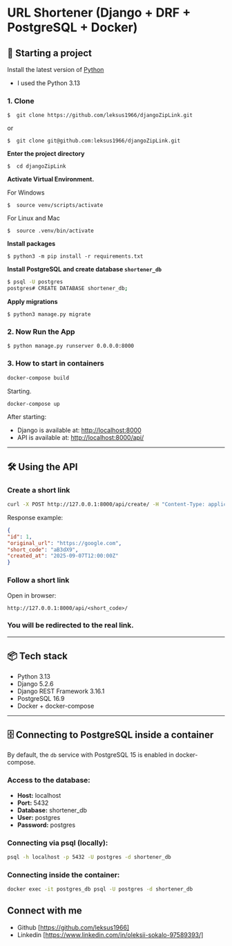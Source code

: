 # URL Shortener (Django + DRF + PostgreSQL + Docker)

## 🚀 Starting a project
Install the latest version of [Python](https://www.python.org/downloads/)
   - I used the Python 3.13

### 1. Clone 
```
$  git clone https://github.com/leksus1966/djangoZipLink.git 
```
or
```
$  git clone git@github.com:leksus1966/djangoZipLink.git
```
**Enter the project directory**
```
$  cd djangoZipLink
```

**Activate Virtual Environment.**

For Windows
```
$  source venv/scripts/activate
```

For Linux and Mac
```
$  source .venv/bin/activate
```

**Install packages**
```
$ python3 -m pip install -r requirements.txt
```
**Install PostgreSQL and create database `shortener_db`**
```bash
$ psql -U postgres
postgres# CREATE DATABASE shortener_db;
```

**Apply migrations**
```
$ python3 manage.py migrate
```
### 2. Now Run the App
```
$ python manage.py runserver 0.0.0.0:8000
```
### 3. How to start in containers
```bash
docker-compose build
```
Starting.
```bash
docker-compose up
```

After starting:
- Django is available at: [http://localhost:8000](http://localhost:8000)
- API is available at: [http://localhost:8000/api/](http://localhost:8000/api/)

---

## 🛠 Using the API

### Create a short link
```bash
curl -X POST http://127.0.0.1:8000/api/create/ -H "Content-Type: application/json" -d '{"original_url": "https://google.com"}'
```

Response example:
```json
{
"id": 1,
"original_url": "https://google.com",
"short_code": "aB3dX9",
"created_at": "2025-09-07T12:00:00Z"
}
```

### Follow a short link
Open in browser:
```
http://127.0.0.1:8000/api/<short_code>/
```
### You will be redirected to the real link.

---

## 📦 Tech stack
- Python 3.13
- Django 5.2.6
- Django REST Framework 3.16.1
- PostgreSQL 16.9
- Docker + docker-compose

---

## 🗄 Connecting to PostgreSQL inside a container

By default, the `db` service with PostgreSQL 15 is enabled in docker-compose.

### Access to the database:
- **Host:** localhost
- **Port:** 5432
- **Database:** shortener_db
- **User:** postgres
- **Password:** postgres

### Connecting via psql (locally):
```bash
psql -h localhost -p 5432 -U postgres -d shortener_db
```

### Connecting inside the container:
```bash
docker exec -it postgres_db psql -U postgres -d shortener_db
```

## Connect with me

- Github [https://github.com/leksus1966]
- Linkedin [https://www.linkedin.com/in/oleksii-sokalo-97589393/]